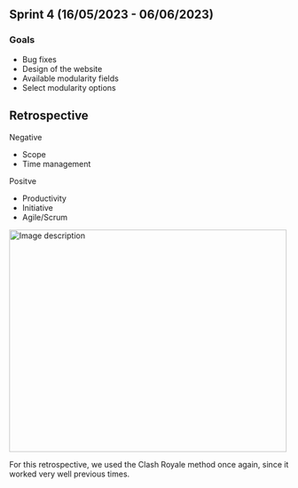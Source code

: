 ## Sprint 4 (16/05/2023 - 06/06/2023)
### Goals
- Bug fixes 
- Design of the website
- Available modularity fields
- Select modularity options

## Retrospective 
Negative
- Scope
- Time management

Positve
- Productivity
- Initiative
- Agile/Scrum

<img src="https://github.com/wocevv/Documentation/assets/124791770/02c1c694-202c-4b93-975b-2a5f7a84e5d3" alt="Image description" width="500" height="400">

For this retrospective, we used the Clash Royale method once again, since it worked very well previous times.
